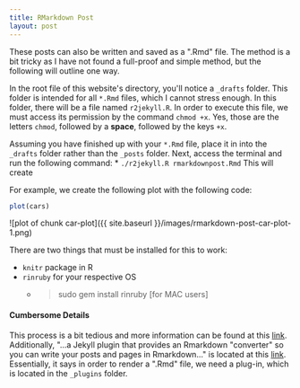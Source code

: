 ```yaml
---
title: RMarkdown Post
layout: post
---
```




These posts can also be written and saved as a ".Rmd" file. The method is a bit tricky as I have not found a full-proof and simple method, but the following will outline one way.

In the root file of this website's directory, you'll notice a `_drafts` folder. This folder is intended for all `*.Rmd` files, which I cannot stress enough. In this folder, there will be a file named `r2jekyll.R`. In order to execute this file, we must access its permission by the command `chmod +x`. Yes, those are the letters `chmod`, followed by a **space**, followed by the keys `+x`. 

Assuming you have finished up with your `*.Rmd` file, place it in into the `_drafts` folder rather than the `_posts` folder. Next, access the terminal and run the following command:
	* `./r2jekyll.R rmarkdownpost.Rmd`
This will create 



For example, we create the following plot with the following code:

```r
plot(cars)
```

![plot of chunk car-plot]({{ site.baseurl }}/images/rmarkdown-post-car-plot-1.png) 

There are two things that must be installed for this to work:

 * `knitr` package in R
 * `rinruby` for your respective OS
 	* > sudo gem install rinruby [for MAC users]



#### Cumbersome Details

This process is a bit tedious and more information can be found at this [link](https://sites.google.com/a/ddahl.org/rinruby-users/). Additionally, "...a Jekyll plugin that provides an Rmarkdown "converter" so you can write your posts and pages in Rmarkdown..." is located at this [link](https://github.com/atbradley/jekyll-rmarkdown). Essentially, it says in order to render a ".Rmd" file, we need a plug-in, which is located in the `_plugins` folder. 


